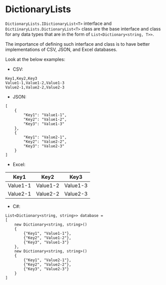 # DictionaryLists

`DictionaryLists.IDictionaryList<T>` interface and `DictiinaryLists.DictionaryList<T>` class are the base interface and class for any data types that are in the form of `List<Dictionary<string, T>>`.

The importance of defining such interface and class is to have better implementations of CSV, JSON, and Excel databases.

Look at the below examples:

- CSV:

```
Key1,Key2,Key3
Value1-1,Value1-2,Value1-3
Value2-1,Value2-2,Value2-3
```

- JSON:

```
[
    {
        "Key1": "Value1-1",
        "Key2": "Value1-2",
        "Key3": "Value1-3"
    },
    {
        "Key1": "Value2-1",
        "Key2": "Value2-2",
        "Key3": "Value2-3"
    }
]
```

- Excel:

| Key1     | Key2     | Key3     |
| -------- | -------- | -------- |
| Value1-1 | Value1-2 | Value1-3 |
| Value2-1 | Value2-2 | Value2-3 |

- C#:
```
List<Dictionary<string, string>> database = 
[
    new Dictionary<string, string>()
    {
        {"Key1", "Value1-1"},
        {"Key2", "Value1-2"},
        {"Key3", "Value1-3"}
    },
    new Dictionary<string, string>()
    {
        {"Key1", "Value2-1"},
        {"Key2", "Value2-2"},
        {"Key3", "Value2-3"}
    }
]
```